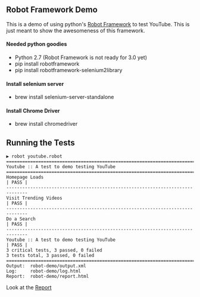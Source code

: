 ## Robot Framework Demo

This is a demo of using python's [Robot Framework](http://robotframework.org/) to test YouTube. This is just meant to show the awesomeness of this framework.

#### Needed python goodies
* Python 2.7 (Robot Framework is not ready for 3.0 yet)
* pip install robotframework
* pip install robotframework-selenium2library

#### Install selenium server
* brew install selenium-server-standalone

#### Install Chrome Driver
* brew install chromedriver 


## Running the Tests 

```
▶ robot youtube.robot
==============================================================================
Youtube :: A test to demo testing YouTube
==============================================================================
Homepage Loads                                                        | PASS |
------------------------------------------------------------------------------
Visit Trending Videos                                                 | PASS |
------------------------------------------------------------------------------
Do a Search                                                           | PASS |
------------------------------------------------------------------------------
Youtube :: A test to demo testing YouTube                             | PASS |
3 critical tests, 3 passed, 0 failed
3 tests total, 3 passed, 0 failed
==============================================================================
Output:  robot-demo/output.xml
Log:     robot-demo/log.html
Report:  robot-demo/report.html
```

Look at the [Report](report.html)
